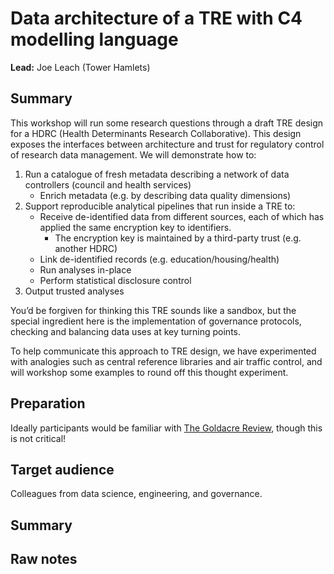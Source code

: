 # Data architecture of a TRE with C4 modelling language

**Lead:** Joe Leach (Tower Hamlets)

## Summary

This workshop will run some research questions through a draft TRE design for a HDRC (Health Determinants Research Collaborative).
This design exposes the interfaces between architecture and trust for regulatory control of research data management.
We will demonstrate how to:

1. Run a catalogue of fresh metadata describing a network of data controllers (council and health services)
   - Enrich metadata (e.g. by describing data quality dimensions)
2. Support reproducible analytical pipelines that run inside a TRE to:
   - Receive de-identified data from different sources, each of which has applied the same encryption key to identifiers.
     - The encryption key is maintained by a third-party trust (e.g. another HDRC)
   - Link de-identified records (e.g. education/housing/health)
   - Run analyses in-place
   - Perform statistical disclosure control
3. Output trusted analyses

You’d be forgiven for thinking this TRE sounds like a sandbox, but the special ingredient here is the implementation of governance protocols, checking and balancing data uses at key turning points.

To help communicate this approach to TRE design, we have experimented with analogies such as central reference libraries and air traffic control, and will workshop some examples to round off this thought experiment.

## Preparation

Ideally participants would be familiar with [The Goldacre Review](https://www.goldacrereview.org/), though this is not critical!

## Target audience

Colleagues from data science, engineering, and governance.

## Summary

## Raw notes

